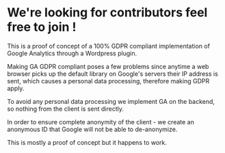 
# We're looking for contributors feel free to join !

This is a proof of concept of a 100% GDPR compliant implementation of Google Analytics through a Wordpress plugin.

Making GA GDPR compliant poses a few problems since anytime a web browser picks up the default library on Google's servers their IP address is sent, which causes a personal data processing, therefore making GDPR apply.

To avoid any personal data processing we implement GA on the backend, so nothing from the client is sent directly.

In order to ensure complete anonymity of the client - we create an anonymous ID that Google will not be able to de-anonymize.

This is mostly a proof of concept but it happens to work.
